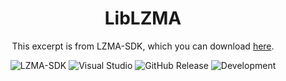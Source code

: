 <h1 align="center"> LibLZMA </h1>



<p align="center">This excerpt is from LZMA-SDK, which you can download <a href="https://7-zip.org">here</a>.</p>
<p align="center">
  <a target="_blank"><img src="https://img.shields.io/badge/LZMA--SDK-19.00-blue" alt="LZMA-SDK" /></a>
  <a target="_blank"><img src="https://img.shields.io/badge/Visual Studio-2022-purple" alt="Visual Studio" /></a>
  <a target="_blank"><img src="https://github.com/ReactiioN1337/liblzma/actions/workflows/publish.yml/badge.svg" alt="GitHub Release" /></a>
  <a target="_blank"><img src="https://github.com/ReactiioN1337/liblzma/actions/workflows/develop.yml/badge.svg" alt="Development" /></a>
</p>
